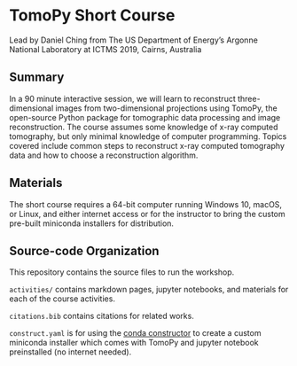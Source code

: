 # TomoPy Short Course
Lead by Daniel Ching from The US Department of Energy’s Argonne National Laboratory at ICTMS 2019, Cairns, Australia

## Summary
In a 90 minute interactive session, we will learn to reconstruct three-dimensional images from two-dimensional projections using TomoPy, the open-source Python package for tomographic data processing and image reconstruction. The course assumes some knowledge of x-ray computed tomography, but only minimal knowledge of computer programming. Topics covered include common steps to reconstruct x-ray computed tomography data and how to choose a reconstruction algorithm.

## Materials
The short course requires a 64-bit computer running Windows 10, macOS, or Linux, and either internet access or for the instructor to bring the custom pre-built miniconda installers for distribution.

## Source-code Organization
This repository contains the source files to run the workshop.

`activities/` contains markdown pages, jupyter notebooks, and materials for each of the course activities.

`citations.bib` contains citations for related works.

`construct.yaml` is for using the [conda constructor](https://github.com/conda/constructor) to create a custom miniconda installer which comes with TomoPy and jupyter notebook preinstalled (no internet needed).
